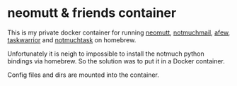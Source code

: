 # neomutt & friends container

This is my private docker container for running [neomutt](https://neomutt.org/), [notmuchmail](https://notmuchmail.org/), [afew](https://github.com/afewmail/afew), [taskwarrior](https://taskwarrior.org/) and [notmuchtask](https://github.com/neuhalje/notmuch-task) on homebrew.

Unfortunately it is neigh to impossible to install the notmuch python bindings via homebrew. So the solution was to put it in a Docker container.

Config files and dirs are mounted into the container.
